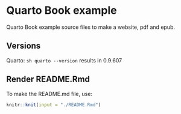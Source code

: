 <!-- README.md is generated from README.Rmd. Please edit that file -->

# Quarto Book example



Quarto Book example source files to make a website, pdf and epub.

## Versions
Quarto: `sh quarto --version` results in 0.9.607

## Render README.Rmd
To make the README.md file, use:

```r
knitr::knit(input = "./README.Rmd")
```
